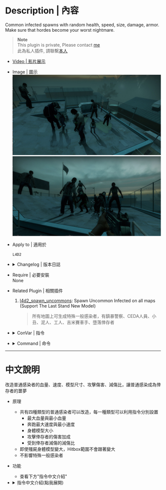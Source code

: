 # Description | 內容
Common infected spawns with random health, speed, size, damage, armor. Make sure that hordes become your worst nightmare.

> __Note__ <br/>
This plugin is private, Please contact [me](https://github.com/fbef0102/Game-Private_Plugin#私人插件列表-private-plugins-list)<br/>
此為私人插件, 請聯繫[本人](https://github.com/fbef0102/Game-Private_Plugin#私人插件列表-private-plugins-list)

* [Video | 影片展示](https://youtu.be/isTpGqmf1qA)

* Image | 圖示
	<br/>![l4d2_common_infected_nightmare_1](image/l4d2_common_infected_nightmare_1.jpeg)
	<br/>![l4d2_common_infected_nightmare_2](image/l4d2_common_infected_nightmare_2.jpg)

* Apply to | 適用於
	```
	L4D2
	```

* <details><summary>Changelog | 版本日誌</summary>

	```php
	//Mortiegama @ 2014
	//HarryPotter @ 2023
	```
	* v1.0h (2023-7-3)
		* Remake Code
		* Convert code to latest syntax
		* Changes to fix warnings when compiling on SourceMod 1.11.
		* Add convars to control each type spawn weight.
		* Fix health and speec not working

	* v1.1
	    * [Original Plugin By Mortiegama](https://forums.alliedmods.net/showthread.php?t=239492)
</details>

* Require | 必要安裝
<br>None

* Related Plugin | 相關插件
	1. [l4d2_spawn_uncommons](/Plugin_插件/Common_Infected_普通感染者/l4d2_spawn_uncommons): Spawn Uncommon Infected on all maps (Support The Last Stand New Model)
		> 所有地圖上可生成特殊一般感染者，有鎮暴警察、CEDA人員、小丑、泥人、工人、吉米賽車手、墮落倖存者

* <details><summary>ConVar | 指令</summary>

	* cfg/sourcemod/l4d2_common_infected_nightmare.cfg
		```php
		// 0=Plugin off, 1=Plugin on.
		l4d2_common_infected_nightmare_enable "1"

		// Chance that the common infected will be turned into nightmares. [0-100]%
		l4d2_common_infected_nightmare_chance "90"

		/*Type 1*/
		// The weight for Type 1 common spawning [0.0, 10.0] (0=Disable Type 1 Common)
		l4d2_common_infected_nightmare_type1_weight "8"

		// Type 1: Size of common.
		l4d2_common_infected_nightmare_type1_size "1.0"

		// Type 1: Multiplier for damage done by the Survivors.
		l4d2_common_infected_nightmare_type1_armor "1.8"

		// Type 1: Multiplier for damage done to the Survivors.
		l4d2_common_infected_nightmare_type1_damage "1.5"

		// Type 1: Maximum HP value for the common.
		l4d2_common_infected_nightmare_type1_hpmax "40"

		// Type 1: Minimum HP value for the common.
		l4d2_common_infected_nightmare_type1_hpmin "20"

		// Type 1: Maximum speed value for the common.
		l4d2_common_infected_nightmare_type1_speedmax "450"

		// Type 1: Minimum speed value for the common.
		l4d2_common_infected_nightmare_type1_speedmin "375"

		/*Type 2*/
		// The weight for Type 2 common spawning [0.0, 10.0] (0=Disable Type 2 Common)
		l4d2_common_infected_nightmare_type2_weight "8"

		// Type 2: Size of common.
		l4d2_common_infected_nightmare_type2_size "1.5"

		// Type 2: Multiplier for damage done by the Survivors.
		l4d2_common_infected_nightmare_type2_armor "0.7"

		// Type 2: Multiplier for damage done to the Survivors.
		l4d2_common_infected_nightmare_type2_damage "0.8"

		// Type 2: Maximum HP value for the common.
		l4d2_common_infected_nightmare_type2_hpmax "85"

		// Type 2: Minimum HP value for the common.
		l4d2_common_infected_nightmare_type2_hpmin "65"

		// Type 2: Maximum speed value for the common.
		l4d2_common_infected_nightmare_type2_speedmax "400"

		// Type 2: Minimum speed value for the common.
		l4d2_common_infected_nightmare_type2_speedmin "300"

		/*Type 3*/
		// The weight for Type 3 common spawning [0.0, 10.0] (0=Disable Type 3 Common)
		l4d2_common_infected_nightmare_type3_weight "8"

		// Type 3: Size of common.
		l4d2_common_infected_nightmare_type3_size "1.0"

		// Type 3: Multiplier for damage done by the Survivors.
		l4d2_common_infected_nightmare_type3_armor "1.1"

		// Type 3: Multiplier for damage done to the Survivors.
		l4d2_common_infected_nightmare_type3_damage "1.5"

		// Type 3: Maximum HP value for the common.
		l4d2_common_infected_nightmare_type3_hpmax "60"

		// Type 3: Minimum HP value for the common.
		l4d2_common_infected_nightmare_type3_hpmin "30"

		// Type 3: Maximum speed value for the common.
		l4d2_common_infected_nightmare_type3_speedmax "375"

		// Type 3: Minimum speed value for the common.
		l4d2_common_infected_nightmare_type3_speedmin "275"

		/*Type 4*/
		// The weight for Type 4 common spawning [0.0, 10.0] (0=Disable Type 4 Common)
		l4d2_common_infected_nightmare_type4_weight "8"

		// Type 4: Size of common.
		l4d2_common_infected_nightmare_type4_size "1.0"

		// Type 4: Multiplier for damage done by the Survivors.
		l4d2_common_infected_nightmare_type4_armor "0.5"

		// Type 4: Multiplier for damage done to the Survivors.
		l4d2_common_infected_nightmare_type4_damage "0.6"

		// Type 4: Maximum HP value for the common.
		l4d2_common_infected_nightmare_type4_hpmax "110"

		// Type 4: Minimum HP value for the common.
		l4d2_common_infected_nightmare_type4_hpmin "80"

		// Type 4: Maximum speed value for the common.
		l4d2_common_infected_nightmare_type4_speedmax "175"

		// Type 4: Minimum speed value for the common.
		l4d2_common_infected_nightmare_type4_speedmin "100"
		```
</details>

* <details><summary>Command | 命令</summary>

	None
</details>

- - - -
# 中文說明
改造普通感染者的血量、速度、模型尺寸、攻擊傷害、減傷比，讓普通感染成為倖存者的噩夢

* 原理
	* 共有四種類型的普通感染者可以改造，每一種類型可以利用指令分別設置
		* 最大血量與最小血量
		* 奔跑最大速度與最小速度
		* 身體模型大小
		* 攻擊倖存者的傷害加成
		* 受到倖存者減傷的減傷比
	* 即使殭屍身體模型變大，Hitbox範圍不會跟著變大
	* 不影響特殊一般感染者

* 功能
	* 查看下方"指令中文介紹"

* <details><summary>指令中文介紹(點我展開)</summary>

	* cfg/sourcemod/l4d2_common_infected_nightmare.cfg
		```php
		// 0=啟動插件, 1=關閉插件.
		l4d2_common_infected_nightmare_enable "1"

		// 每隻感染者改造成類型1~4的機率. [0-100]%
		l4d2_common_infected_nightmare_chance "90"

		/*改造類型 1*/
		// 將感染者改造成類型 1的權重 [0.0, 10.0] (0=關閉類型 1)
		l4d2_common_infected_nightmare_type1_weight "8"

		// 類型 1: 殭屍的模型大小
		l4d2_common_infected_nightmare_type1_size "1.0"

		// 類型 1: 受到倖存者減傷的減傷比例
		l4d2_common_infected_nightmare_type1_armor "1.8"

		// 類型 1: 攻擊倖存者的傷害加成比例
		l4d2_common_infected_nightmare_type1_damage "1.5"

		// 類型 1: 殭屍最大血量
		l4d2_common_infected_nightmare_type1_hpmax "40"

		// 類型 1: 殭屍最小血量
		l4d2_common_infected_nightmare_type1_hpmin "20"

		// 類型 1: 奔跑最大速度
		l4d2_common_infected_nightmare_type1_speedmax "450"

		// 類型 1: 奔跑最小速度
		l4d2_common_infected_nightmare_type1_speedmin "375"

		/*改造類型 2*/
		// 將感染者改造成類型 2的權重 [0.0, 10.0] (0=關閉類型 2)
		l4d2_common_infected_nightmare_type2_weight "8"

		// 類型 2: 殭屍的模型大小
		l4d2_common_infected_nightmare_type2_size "1.5"

		// 類型 2: 受到倖存者減傷的減傷比例
		l4d2_common_infected_nightmare_type2_armor "0.7"

		// 類型 2: 攻擊倖存者的傷害加成比例
		l4d2_common_infected_nightmare_type2_damage "0.8"

		// 類型 2: 殭屍最大血量
		l4d2_common_infected_nightmare_type2_hpmax "85"

		// 類型 2: 殭屍最小血量
		l4d2_common_infected_nightmare_type2_hpmin "65"

		// 類型 2: 奔跑最大速度
		l4d2_common_infected_nightmare_type2_speedmax "400"

		// 類型 2: 奔跑最小速度
		l4d2_common_infected_nightmare_type2_speedmin "300"

		/*改造類型 3*/
		// 將感染者改造成類型 3的權重 [0.0, 10.0] (0=關閉類型 3)
		l4d2_common_infected_nightmare_type3_weight "8"

		// 類型 3: 殭屍的模型大小
		l4d2_common_infected_nightmare_type3_size "1.0"

		// 類型 3: 受到倖存者減傷的減傷比例
		l4d2_common_infected_nightmare_type3_armor "1.1"

		// 類型 3: 攻擊倖存者的傷害加成比例
		l4d2_common_infected_nightmare_type3_damage "1.5"

		// 類型 3: 殭屍最大血量
		l4d2_common_infected_nightmare_type3_hpmax "60"

		// 類型 3: 殭屍最小血量
		l4d2_common_infected_nightmare_type3_hpmin "30"

		// 類型 3: 奔跑最大速度
		l4d2_common_infected_nightmare_type3_speedmax "375"

		// 類型 3: 奔跑最小速度
		l4d2_common_infected_nightmare_type3_speedmin "275"

		/*改造類型 4*/
		// 將感染者改造成類型 4的權重 [0.0, 10.0] (0=關閉類型 4)
		l4d2_common_infected_nightmare_type4_weight "8"
		
		// 類型 4: 殭屍的模型大小
		l4d2_common_infected_nightmare_type4_size "1.0"

		// 類型 4: 受到倖存者減傷的減傷比例
		l4d2_common_infected_nightmare_type4_armor "0.5"

		// 類型 4: 攻擊倖存者的傷害加成比例
		l4d2_common_infected_nightmare_type4_damage "0.6"

		// 類型 4: 殭屍最大血量
		l4d2_common_infected_nightmare_type4_hpmax "110"

		// 類型 4: 殭屍最小血量
		l4d2_common_infected_nightmare_type4_hpmin "80"

		// 類型 4: 奔跑最大速度
		l4d2_common_infected_nightmare_type4_speedmax "175"

		// 類型 4: 奔跑最小速度
		l4d2_common_infected_nightmare_type4_speedmin "100"
		```
</details>